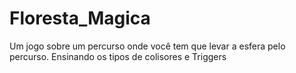 # Floresta_Magica
Um jogo sobre um percurso onde você tem que levar a esfera pelo percurso. Ensinando os tipos de colisores e Triggers
